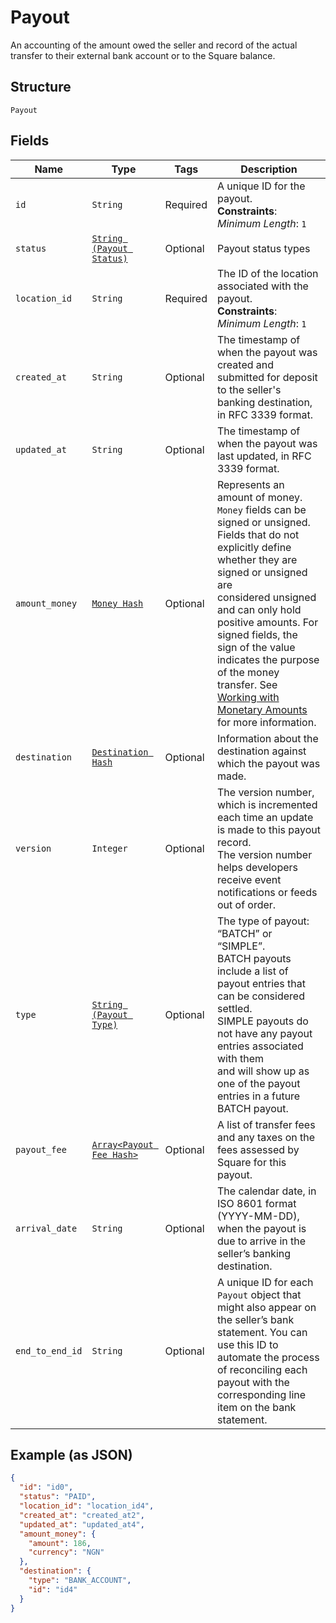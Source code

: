 
# Payout

An accounting of the amount owed the seller and record of the actual transfer to their
external bank account or to the Square balance.

## Structure

`Payout`

## Fields

| Name | Type | Tags | Description |
|  --- | --- | --- | --- |
| `id` | `String` | Required | A unique ID for the payout.<br>**Constraints**: *Minimum Length*: `1` |
| `status` | [`String (Payout Status)`](../../doc/models/payout-status.md) | Optional | Payout status types |
| `location_id` | `String` | Required | The ID of the location associated with the payout.<br>**Constraints**: *Minimum Length*: `1` |
| `created_at` | `String` | Optional | The timestamp of when the payout was created and submitted for deposit to the seller's banking destination, in RFC 3339 format. |
| `updated_at` | `String` | Optional | The timestamp of when the payout was last updated, in RFC 3339 format. |
| `amount_money` | [`Money Hash`](../../doc/models/money.md) | Optional | Represents an amount of money. `Money` fields can be signed or unsigned.<br>Fields that do not explicitly define whether they are signed or unsigned are<br>considered unsigned and can only hold positive amounts. For signed fields, the<br>sign of the value indicates the purpose of the money transfer. See<br>[Working with Monetary Amounts](https://developer.squareup.com/docs/build-basics/working-with-monetary-amounts)<br>for more information. |
| `destination` | [`Destination Hash`](../../doc/models/destination.md) | Optional | Information about the destination against which the payout was made. |
| `version` | `Integer` | Optional | The version number, which is incremented each time an update is made to this payout record.<br>The version number helps developers receive event notifications or feeds out of order. |
| `type` | [`String (Payout Type)`](../../doc/models/payout-type.md) | Optional | The type of payout: “BATCH” or “SIMPLE”.<br>BATCH payouts include a list of payout entries that can be considered settled.<br>SIMPLE payouts do not have any payout entries associated with them<br>and will show up as one of the payout entries in a future BATCH payout. |
| `payout_fee` | [`Array<Payout Fee Hash>`](../../doc/models/payout-fee.md) | Optional | A list of transfer fees and any taxes on the fees assessed by Square for this payout. |
| `arrival_date` | `String` | Optional | The calendar date, in ISO 8601 format (YYYY-MM-DD), when the payout is due to arrive in the seller’s banking destination. |
| `end_to_end_id` | `String` | Optional | A unique ID for each `Payout` object that might also appear on the seller’s bank statement. You can use this ID to automate the process of reconciling each payout with the corresponding line item on the bank statement. |

## Example (as JSON)

```json
{
  "id": "id0",
  "status": "PAID",
  "location_id": "location_id4",
  "created_at": "created_at2",
  "updated_at": "updated_at4",
  "amount_money": {
    "amount": 186,
    "currency": "NGN"
  },
  "destination": {
    "type": "BANK_ACCOUNT",
    "id": "id4"
  }
}
```


